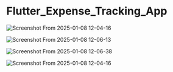 # Flutter_Expense_Tracking_App
![Screenshot From 2025-01-08 12-04-16](https://github.com/user-attachments/assets/af062432-6633-4f6b-a935-64fbb80bab58)

![Screenshot From 2025-01-08 12-06-13](https://github.com/user-attachments/assets/08ccf4c5-cd02-44e5-8552-f46e09e7c002)


![Screenshot From 2025-01-08 12-06-38](https://github.com/user-attachments/assets/7453e8bb-6a1b-4388-8062-051bb6fc6eae)

![Screenshot From 2025-01-08 12-04-16](https://github.com/user-attachments/assets/536544f0-0a24-422f-9d36-13602497d987)
